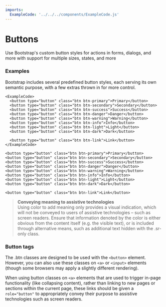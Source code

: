 ```yaml
---
imports:
  ExampleCode: '../../../components/ExampleCode.js'
---
```

# Buttons

Use Bootstrap's custom button styles for actions in forms, dialogs, and more with support for multiple sizes, states, and more

### Examples
Bootstrap includes several predefined button styles, each serving its own semantic purpose, with a few extras thrown in for more control.

```render
<ExampleCode>
  <button type="button" class="btn btn-primary">Primary</button>
  <button type="button" class="btn btn-secondary">Secondary</button>
  <button type="button" class="btn btn-success">Success</button>
  <button type="button" class="btn btn-danger">Danger</button>
  <button type="button" class="btn btn-warning">Warning</button>
  <button type="button" class="btn btn-info">Info</button>
  <button type="button" class="btn btn-light">Light</button>
  <button type="button" class="btn btn-dark">Dark</button>

  <button type="button" class="btn btn-link">Link</button>
</ExampleCode>
```

```
<button type="button" class="btn btn-primary">Primary</button>
<button type="button" class="btn btn-secondary">Secondary</button>
<button type="button" class="btn btn-success">Success</button>
<button type="button" class="btn btn-danger">Danger</button>
<button type="button" class="btn btn-warning">Warning</button>
<button type="button" class="btn btn-info">Info</button>
<button type="button" class="btn btn-light">Light</button>
<button type="button" class="btn btn-dark">Dark</button>

<button type="button" class="btn btn-link">Link</button>
```

[//]: # (Note the double space at the end of the line below to create a line break)
> **Conveying meaning to assistive technologies**  
>Using color to add meaning only provides a visual indication, which will not be conveyed to users of assistive technologies – such as screen readers. Ensure that information denoted by the color is either obvious from the content itself (e.g. the visible text), or is included through alternative means, such as additional text hidden with the .sr-only class.

### Button tags
The .btn classes are designed to be used with the `<button>` element. However, you can also use these classes on `<a>` or `<input>` elements (though some browsers may apply a slightly different rendering).

When using button classes on `<a>` elements that are used to trigger in-page functionality (like collapsing content), rather than linking to new pages or sections within the current page, these links should be given a `role="button"` to appropriately convey their purpose to assistive technologies such as screen readers.